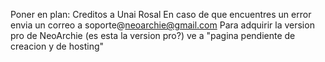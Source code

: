 Poner en plan:
Creditos a Unai Rosal
En caso de que encuentres un error envia un correo a soporte@neoarchie@gmail.com
Para adquirir la version pro de NeoArchie (es esta la version pro?) ve a "pagina pendiente de creacion y de hosting"